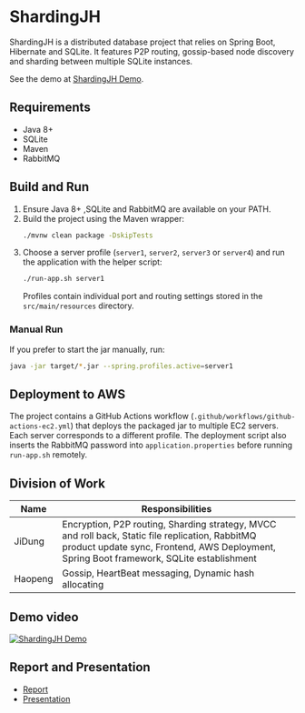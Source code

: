 # ShardingJH

ShardingJH is a distributed database project that relies on Spring Boot, Hibernate and SQLite. It features P2P routing, gossip-based node discovery and sharding between multiple SQLite instances.

See the demo at [ShardingJH Demo](http://18.223.108.116/).

## Requirements

- Java 8+
- SQLite 
- Maven
- RabbitMQ

## Build and Run

1. Ensure Java 8+ ,SQLite and RabbitMQ are available on your PATH.
2. Build the project using the Maven wrapper:
   ```bash
   ./mvnw clean package -DskipTests
   ```
3. Choose a server profile (`server1`, `server2`, `server3` or `server4`) and run the application with the helper script:
   ```bash
   ./run-app.sh server1
   ```
   Profiles contain individual port and routing settings stored in the `src/main/resources` directory.

### Manual Run

If you prefer to start the jar manually, run:
```bash
java -jar target/*.jar --spring.profiles.active=server1
```

## Deployment to AWS

The project contains a GitHub Actions workflow (`.github/workflows/github-actions-ec2.yml`) that deploys the packaged jar to multiple EC2 servers. Each server corresponds to a different profile. The deployment script also inserts the RabbitMQ password into `application.properties` before running `run-app.sh` remotely.

## Division of Work

| Name      | Responsibilities                                                                                                 |
|-----------|------------------------------------------------------------------------------------------------------------------|
| JiDung    | Encryption, P2P routing, Sharding strategy, MVCC and roll back, Static file replication, RabbitMQ product update sync, Frontend, AWS Deployment, Spring Boot framework, SQLite establishment |
| Haopeng   | Gossip, HeartBeat messaging, Dynamic hash allocating                                                             |

## Demo video
[![ShardingJH Demo](https://img.youtube.com/vi/kl9JrnHCmfs/0.jpg)](https://youtu.be/kl9JrnHCmfs)

## Report and Presentation

- [Report](https://github.com/chrisluo5311/ShardingJH/blob/master/Distributed%20Database%20Final%20Project.pdf)
- [Presentation](https://github.com/chrisluo5311/ShardingJH/blob/master/CSEN%20317%20Final%20Presentation.pdf)